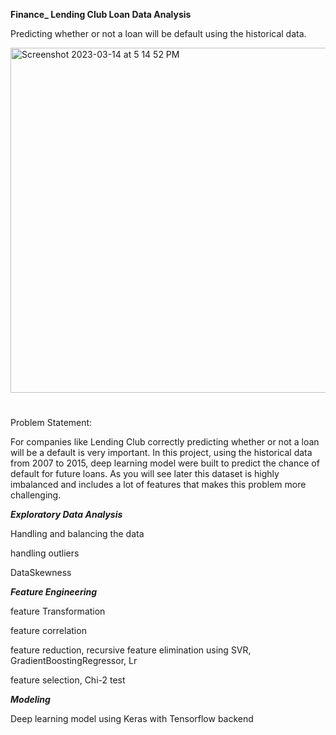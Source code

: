 **Finance_ Lending Club Loan Data Analysis**

Predicting whether or not a loan will be default using the historical data.

<img width="552" alt="Screenshot 2023-03-14 at 5 14 52 PM" src="https://user-images.githubusercontent.com/123208599/225138509-e99d6ed7-5c7f-4abe-9373-b839d9748396.png">

#

Problem Statement:  

For companies like Lending Club correctly predicting whether or not a loan will be a default is very important. In this project, using the historical data from 2007 to 2015, deep learning model were built to predict the chance of default for future loans. As you will see later this dataset is highly imbalanced and includes a lot of features that makes this problem more challenging.

***Exploratory Data Analysis***

Handling and balancing the data

handling outliers

DataSkewness

***Feature Engineering***

feature Transformation

feature correlation

feature reduction, recursive feature elimination using SVR, GradientBoostingRegressor, Lr

feature selection, Chi-2 test


***Modeling***

Deep learning model using Keras with Tensorflow backend




